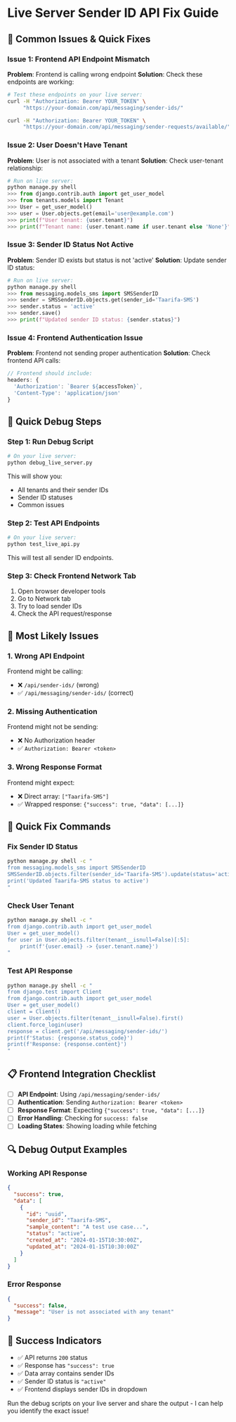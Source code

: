 # Live Server Sender ID API Fix Guide

## 🚨 **Common Issues & Quick Fixes**

### **Issue 1: Frontend API Endpoint Mismatch**

**Problem**: Frontend is calling wrong endpoint
**Solution**: Check these endpoints are working:

```bash
# Test these endpoints on your live server:
curl -H "Authorization: Bearer YOUR_TOKEN" \
     "https://your-domain.com/api/messaging/sender-ids/"

curl -H "Authorization: Bearer YOUR_TOKEN" \
     "https://your-domain.com/api/messaging/sender-requests/available/"
```

### **Issue 2: User Doesn't Have Tenant**

**Problem**: User is not associated with a tenant
**Solution**: Check user-tenant relationship:

```python
# Run on live server:
python manage.py shell
>>> from django.contrib.auth import get_user_model
>>> from tenants.models import Tenant
>>> User = get_user_model()
>>> user = User.objects.get(email='user@example.com')
>>> print(f"User tenant: {user.tenant}")
>>> print(f"Tenant name: {user.tenant.name if user.tenant else 'None'}")
```

### **Issue 3: Sender ID Status Not Active**

**Problem**: Sender ID exists but status is not 'active'
**Solution**: Update sender ID status:

```python
# Run on live server:
python manage.py shell
>>> from messaging.models_sms import SMSSenderID
>>> sender = SMSSenderID.objects.get(sender_id='Taarifa-SMS')
>>> sender.status = 'active'
>>> sender.save()
>>> print(f"Updated sender ID status: {sender.status}")
```

### **Issue 4: Frontend Authentication Issue**

**Problem**: Frontend not sending proper authentication
**Solution**: Check frontend API calls:

```javascript
// Frontend should include:
headers: {
  'Authorization': `Bearer ${accessToken}`,
  'Content-Type': 'application/json'
}
```

## 🔧 **Quick Debug Steps**

### **Step 1: Run Debug Script**

```bash
# On your live server:
python debug_live_server.py
```

This will show you:
- All tenants and their sender IDs
- Sender ID statuses
- Common issues

### **Step 2: Test API Endpoints**

```bash
# On your live server:
python test_live_api.py
```

This will test all sender ID endpoints.

### **Step 3: Check Frontend Network Tab**

1. Open browser developer tools
2. Go to Network tab
3. Try to load sender IDs
4. Check the API request/response

## 🎯 **Most Likely Issues**

### **1. Wrong API Endpoint**
Frontend might be calling:
- ❌ `/api/sender-ids/` (wrong)
- ✅ `/api/messaging/sender-ids/` (correct)

### **2. Missing Authentication**
Frontend might not be sending:
- ❌ No Authorization header
- ✅ `Authorization: Bearer <token>`

### **3. Wrong Response Format**
Frontend might expect:
- ❌ Direct array: `["Taarifa-SMS"]`
- ✅ Wrapped response: `{"success": true, "data": [...]}`

## 🚀 **Quick Fix Commands**

### **Fix Sender ID Status**
```bash
python manage.py shell -c "
from messaging.models_sms import SMSSenderID
SMSSenderID.objects.filter(sender_id='Taarifa-SMS').update(status='active')
print('Updated Taarifa-SMS status to active')
"
```

### **Check User Tenant**
```bash
python manage.py shell -c "
from django.contrib.auth import get_user_model
User = get_user_model()
for user in User.objects.filter(tenant__isnull=False)[:5]:
    print(f'{user.email} -> {user.tenant.name}')
"
```

### **Test API Response**
```bash
python manage.py shell -c "
from django.test import Client
from django.contrib.auth import get_user_model
User = get_user_model()
client = Client()
user = User.objects.filter(tenant__isnull=False).first()
client.force_login(user)
response = client.get('/api/messaging/sender-ids/')
print(f'Status: {response.status_code}')
print(f'Response: {response.content}')
"
```

## 📋 **Frontend Integration Checklist**

- [ ] **API Endpoint**: Using `/api/messaging/sender-ids/`
- [ ] **Authentication**: Sending `Authorization: Bearer <token>`
- [ ] **Response Format**: Expecting `{"success": true, "data": [...]}`
- [ ] **Error Handling**: Checking for `success: false`
- [ ] **Loading States**: Showing loading while fetching

## 🔍 **Debug Output Examples**

### **Working API Response**
```json
{
  "success": true,
  "data": [
    {
      "id": "uuid",
      "sender_id": "Taarifa-SMS",
      "sample_content": "A test use case...",
      "status": "active",
      "created_at": "2024-01-15T10:30:00Z",
      "updated_at": "2024-01-15T10:30:00Z"
    }
  ]
}
```

### **Error Response**
```json
{
  "success": false,
  "message": "User is not associated with any tenant"
}
```

## 🎉 **Success Indicators**

- ✅ API returns `200` status
- ✅ Response has `"success": true`
- ✅ Data array contains sender IDs
- ✅ Sender ID status is `"active"`
- ✅ Frontend displays sender IDs in dropdown

Run the debug scripts on your live server and share the output - I can help you identify the exact issue!
